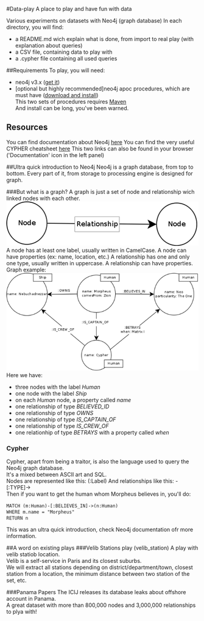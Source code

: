 #Data-play
A place to play and have fun with data

Various experiments on datasets with Neo4j (graph database)
In each directory, you will find:
  * a README.md wich explain what is done, from import to real play (with explanation about queries)
  * a CSV file, containing data to play with
  * a .cypher file containing all used queries

##Requirements
To play, you will need:
  * neo4j v3.x ([get it](http://neo4j.com/))
  * [optional but highly recommended]neo4j apoc procedures, which are must have ([download and install](https://github.com/neo4j-contrib/neo4j-apoc-procedures))<br>
This two sets of procedures requires [Maven](https://maven.apache.org/)<br>
And install can be long, you've been warned.<br>

## Resources
You can find documentation about Neo4j [here](http://neo4j.com/docs/developer-manual/current/)
You can find the very useful CYPHER cheatsheet [here](http://neo4j.com/docs/cypher-refcard/3.0/)
This two links can also be found in your browser ('Documentation' icon in the left panel)

##Ultra quick introduction to Neo4j
Neo4j is a graph database, from top to bottom. Every part of it, from storage to processing engine is designed for graph.

###But what is a graph?
A graph is just a set of node and relationship wich linked nodes with each other.
![What is a graph?](https://github.com/dominique-vassard/data-play/blob/master/images/whatisagraph.png)  
A node has at least one label, usually written in CamelCase.
A node can have properties (ex: name, location, etc.)
A relationship has one and only one type, usually written in uppercase.
A relationship can have properties.
Graph example:  
![Matrix](https://github.com/dominique-vassard/data-play/blob/master/images/graph_example.png)  
Here we have:
  * three nodes with the label *Human*
  * one node with the label *Ship*
  * on each *Human* node, a property called *name*
  * one relationship of type *BELIEVED_ID*
  * one relationship of type *OWNS*
  * one relationship of type *IS_CAPTAIN_OF*
  * one relationship of type *IS_CREW_OF*
  * one relationhip of type *BETRAYS* with a property called *when*

### Cypher
Cypher, apart from being a traitor, is also the language used to query the Neo4j graph database.  
It's a mixed between ASCII art and SQL.  
Nodes are represented like this: (:Label) 
And relationships like this: -[:TYPE]->  
Then if you want to get the human whom Morpheus believes in, you'll do:
```cypher
MATCH (m:Human)-[:BELIEVES_IN]->(n:Human)
WHERE m.name = "Morpheus"
RETURN n
```


This was an ultra quick introduction, check Neo4j documentation ofr more information.

##A word on existing plays
###Velib Stations play (velib_station)
A play with velib statiob location.<br>
Velib is a self-service in Paris and its closest suburbs.<br>
We will extract all stations depending on district/department/town, closest station from a location, the minimum distance between two station of the set, etc.<br>

###Panama Papers
The ICIJ releases its database leaks about offshore account in Panama.  
A great dataset with more than 800,000 nodes and 3,000,000 relationships to plya with!